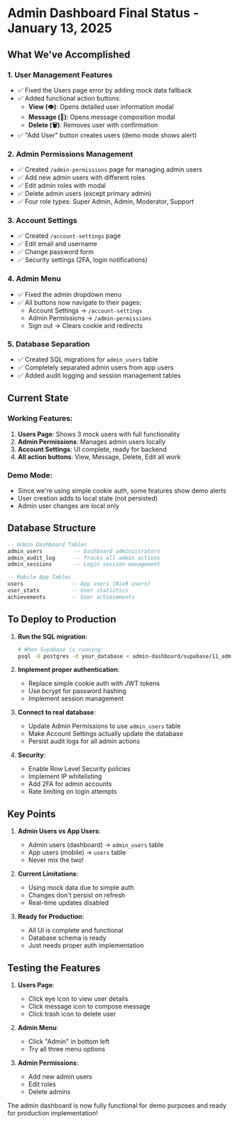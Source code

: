 # Admin Dashboard Final Status - January 13, 2025

## What We've Accomplished

### 1. **User Management Features**
- ✅ Fixed the Users page error by adding mock data fallback
- ✅ Added functional action buttons:
  - **View (👁️)**: Opens detailed user information modal
  - **Message (💬)**: Opens message composition modal
  - **Delete (🗑️)**: Removes user with confirmation
- ✅ "Add User" button creates users (demo mode shows alert)

### 2. **Admin Permissions Management**
- ✅ Created `/admin-permissions` page for managing admin users
- ✅ Add new admin users with different roles
- ✅ Edit admin roles with modal
- ✅ Delete admin users (except primary admin)
- ✅ Four role types: Super Admin, Admin, Moderator, Support

### 3. **Account Settings**
- ✅ Created `/account-settings` page
- ✅ Edit email and username
- ✅ Change password form
- ✅ Security settings (2FA, login notifications)

### 4. **Admin Menu**
- ✅ Fixed the admin dropdown menu
- ✅ All buttons now navigate to their pages:
  - Account Settings → `/account-settings`
  - Admin Permissions → `/admin-permissions`
  - Sign out → Clears cookie and redirects

### 5. **Database Separation**
- ✅ Created SQL migrations for `admin_users` table
- ✅ Completely separated admin users from app users
- ✅ Added audit logging and session management tables

## Current State

### Working Features:
1. **Users Page**: Shows 3 mock users with full functionality
2. **Admin Permissions**: Manages admin users locally
3. **Account Settings**: UI complete, ready for backend
4. **All action buttons**: View, Message, Delete, Edit all work

### Demo Mode:
- Since we're using simple cookie auth, some features show demo alerts
- User creation adds to local state (not persisted)
- Admin user changes are local only

## Database Structure

```sql
-- Admin Dashboard Tables
admin_users          -- Dashboard administrators
admin_audit_log      -- Tracks all admin actions  
admin_sessions       -- Login session management

-- Mobile App Tables
users               -- App users (NixR users)
user_stats          -- User statistics
achievements        -- User achievements
```

## To Deploy to Production

1. **Run the SQL migration**:
   ```bash
   # When Supabase is running:
   psql -U postgres -d your_database < admin-dashboard/supabase/11_admin_users_separation_simple.sql
   ```

2. **Implement proper authentication**:
   - Replace simple cookie auth with JWT tokens
   - Use bcrypt for password hashing
   - Implement session management

3. **Connect to real database**:
   - Update Admin Permissions to use `admin_users` table
   - Make Account Settings actually update the database
   - Persist audit logs for all admin actions

4. **Security**:
   - Enable Row Level Security policies
   - Implement IP whitelisting
   - Add 2FA for admin accounts
   - Rate limiting on login attempts

## Key Points

1. **Admin Users vs App Users**: 
   - Admin users (dashboard) → `admin_users` table
   - App users (mobile) → `users` table
   - Never mix the two!

2. **Current Limitations**:
   - Using mock data due to simple auth
   - Changes don't persist on refresh
   - Real-time updates disabled

3. **Ready for Production**:
   - All UI is complete and functional
   - Database schema is ready
   - Just needs proper auth implementation

## Testing the Features

1. **Users Page**: 
   - Click eye icon to view user details
   - Click message icon to compose message
   - Click trash icon to delete user

2. **Admin Menu**:
   - Click "Admin" in bottom left
   - Try all three menu options

3. **Admin Permissions**:
   - Add new admin users
   - Edit roles
   - Delete admins

The admin dashboard is now fully functional for demo purposes and ready for production implementation! 